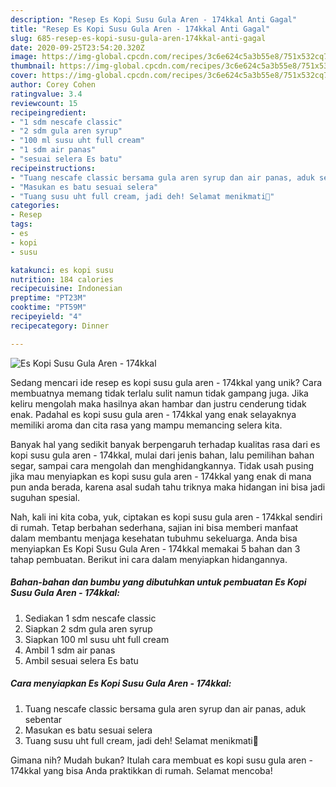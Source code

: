 ```yaml
---
description: "Resep Es Kopi Susu Gula Aren - 174kkal Anti Gagal"
title: "Resep Es Kopi Susu Gula Aren - 174kkal Anti Gagal"
slug: 685-resep-es-kopi-susu-gula-aren-174kkal-anti-gagal
date: 2020-09-25T23:54:20.320Z
image: https://img-global.cpcdn.com/recipes/3c6e624c5a3b55e8/751x532cq70/es-kopi-susu-gula-aren-174kkal-foto-resep-utama.jpg
thumbnail: https://img-global.cpcdn.com/recipes/3c6e624c5a3b55e8/751x532cq70/es-kopi-susu-gula-aren-174kkal-foto-resep-utama.jpg
cover: https://img-global.cpcdn.com/recipes/3c6e624c5a3b55e8/751x532cq70/es-kopi-susu-gula-aren-174kkal-foto-resep-utama.jpg
author: Corey Cohen
ratingvalue: 3.4
reviewcount: 15
recipeingredient:
- "1 sdm nescafe classic"
- "2 sdm gula aren syrup"
- "100 ml susu uht full cream"
- "1 sdm air panas"
- "sesuai selera Es batu"
recipeinstructions:
- "Tuang nescafe classic bersama gula aren syrup dan air panas, aduk sebentar"
- "Masukan es batu sesuai selera"
- "Tuang susu uht full cream, jadi deh! Selamat menikmati💙"
categories:
- Resep
tags:
- es
- kopi
- susu

katakunci: es kopi susu 
nutrition: 184 calories
recipecuisine: Indonesian
preptime: "PT23M"
cooktime: "PT59M"
recipeyield: "4"
recipecategory: Dinner

---
```



![Es Kopi Susu Gula Aren - 174kkal](https://img-global.cpcdn.com/recipes/3c6e624c5a3b55e8/751x532cq70/es-kopi-susu-gula-aren-174kkal-foto-resep-utama.jpg)

Sedang mencari ide resep es kopi susu gula aren - 174kkal yang unik? Cara membuatnya memang tidak terlalu sulit namun tidak gampang juga. Jika keliru mengolah maka hasilnya akan hambar dan justru cenderung tidak enak. Padahal es kopi susu gula aren - 174kkal yang enak selayaknya memiliki aroma dan cita rasa yang mampu memancing selera kita.

Banyak hal yang sedikit banyak berpengaruh terhadap kualitas rasa dari es kopi susu gula aren - 174kkal, mulai dari jenis bahan, lalu pemilihan bahan segar, sampai cara mengolah dan menghidangkannya. Tidak usah pusing jika mau menyiapkan es kopi susu gula aren - 174kkal yang enak di mana pun anda berada, karena asal sudah tahu triknya maka hidangan ini bisa jadi suguhan spesial.




Nah, kali ini kita coba, yuk, ciptakan es kopi susu gula aren - 174kkal sendiri di rumah. Tetap berbahan sederhana, sajian ini bisa memberi manfaat dalam membantu menjaga kesehatan tubuhmu sekeluarga. Anda bisa menyiapkan Es Kopi Susu Gula Aren - 174kkal memakai 5 bahan dan 3 tahap pembuatan. Berikut ini cara dalam menyiapkan hidangannya.

<!--inarticleads1-->

##### Bahan-bahan dan bumbu yang dibutuhkan untuk pembuatan Es Kopi Susu Gula Aren - 174kkal:

1. Sediakan 1 sdm nescafe classic
1. Siapkan 2 sdm gula aren syrup
1. Siapkan 100 ml susu uht full cream
1. Ambil 1 sdm air panas
1. Ambil sesuai selera Es batu




<!--inarticleads2-->

##### Cara menyiapkan Es Kopi Susu Gula Aren - 174kkal:

1. Tuang nescafe classic bersama gula aren syrup dan air panas, aduk sebentar
1. Masukan es batu sesuai selera
1. Tuang susu uht full cream, jadi deh! Selamat menikmati💙




Gimana nih? Mudah bukan? Itulah cara membuat es kopi susu gula aren - 174kkal yang bisa Anda praktikkan di rumah. Selamat mencoba!
